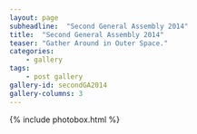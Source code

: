 ```yaml
---
layout: page
subheadline:  "Second General Assembly 2014"
title:  "Second General Assembly 2014"
teaser: "Gather Around in Outer Space."
categories:
    - gallery
tags:
    - post gallery
gallery-id: secondGA2014
gallery-columns: 3
---
```


{% include photobox.html %}
